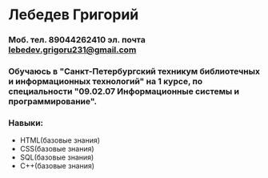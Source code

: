 # Лебедев Григорий
### Моб. тел. 89044262410 эл. почта lebedev.grigoru231@gmail.com

### Обучаюсь в "Санкт-Петербургский техникум библиотечных и информационных технологий" на 1 курсе, по специальности "09.02.07 Информационные системы и программирование".
### Навыки:
- HTML(базовые знания)
- CSS(базовые знания)
- SQL(базовые знания)
- C++(базовые знания)

